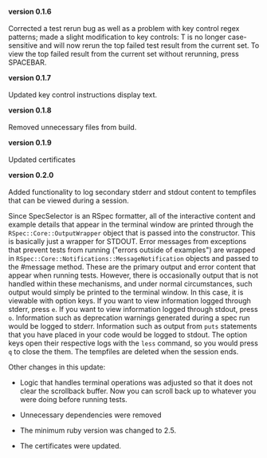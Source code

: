 **version 0.1.6** 
<br>
<br>
Corrected a test rerun bug as well as a problem with key control regex patterns; made a slight modification to key controls: T is no longer case-sensitive and will now rerun the top failed test result from the current set. To view the top failed result from the current set without rerunning, press SPACEBAR.

**version 0.1.7** 
<br>
<br>
Updated key control instructions display text.

**version 0.1.8** 
<br>
<br>
Removed unnecessary files from build.

**version 0.1.9** 
<br>
<br>
Updated certificates

**version 0.2.0**
<br>
<br>
Added functionality to log secondary stderr and stdout content to tempfiles that can be viewed during a session.

Since SpecSelector is an RSpec formatter, all of the interactive content and example details that appear in the terminal window are printed through the `RSpec::Core::OutputWrapper` object that is passed into the constructor. This is basically just a wrapper for STDOUT. Error messages from exceptions that prevent tests from running ("errors outside of examples") are wrapped in `RSpec::Core::Notifications::MessageNotification` objects and passed to the #message method. These are the primary output and error content that appear when running tests. However, there is occasionally output that is not handled within these mechanisms, and under normal circumstances, such output would simply be printed to the terminal window. In this case, it is viewable with option keys. If you want to view information logged through stderr, press `e`. If you want to view information logged through stdout, press `o`. Information such as deprecation warnings generated during a spec run would be logged to stderr. Information such as output from `puts` statements that you have placed in your code would be logged to stdout. The option keys open their respective logs with the `less` command, so you would press `q` to close the them. The tempfiles are deleted when the session ends.

Other changes in this update:

- Logic that handles terminal operations was adjusted so that it does not clear the scrollback buffer. Now you can scroll back up to whatever you were doing before running tests.

- Unnecessary dependencies were removed

- The minimum ruby version was changed to 2.5.

- The certificates were updated.
